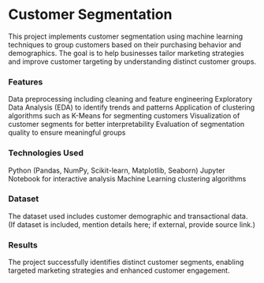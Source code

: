 # Customer Segmentation

This project implements customer segmentation using machine learning techniques to group customers based on their purchasing behavior and demographics. The goal is to help businesses tailor marketing strategies and improve customer targeting by understanding distinct customer groups.

### Features

Data preprocessing including cleaning and feature engineering
Exploratory Data Analysis (EDA) to identify trends and patterns
Application of clustering algorithms such as K-Means for segmenting customers
Visualization of customer segments for better interpretability
Evaluation of segmentation quality to ensure meaningful groups

### Technologies Used

Python (Pandas, NumPy, Scikit-learn, Matplotlib, Seaborn)
Jupyter Notebook for interactive analysis
Machine Learning clustering algorithms

### Dataset

The dataset used includes customer demographic and transactional data. (If dataset is included, mention details here; if external, provide source link.)

### Results

The project successfully identifies distinct customer segments, enabling targeted marketing strategies and enhanced customer engagement.
